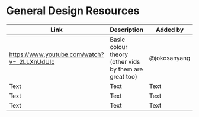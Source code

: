 # General Design Resources


| Link | Description | Added by |
| -------- | -------- | -------- |
|   https://www.youtube.com/watch?v=_2LLXnUdUIc   | Basic colour theory (other vids by them are great too)      | @jokosanyang     |
| Text     | Text     | Text     |
| Text     | Text     | Text     |
| Text     | Text     | Text     |

